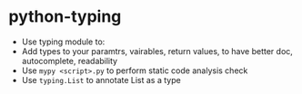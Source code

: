 # python-typing

- Use typing module to:
- Add types to your paramtrs, vairables, return values, to have better doc, autocomplete, readability
- Use `mypy <script>.py` to perform static code analysis check
- Use `typing.List` to annotate List as a type